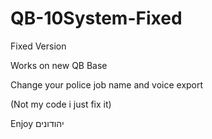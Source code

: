 # QB-10System-Fixed

Fixed Version

Works on new QB Base

Change your police job name and voice export


(Not my code i just fix it)


Enjoy יהודונים
